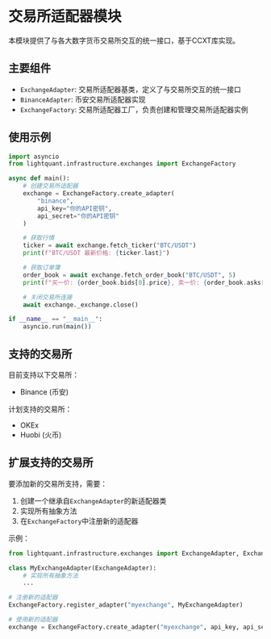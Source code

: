 # 交易所适配器模块

本模块提供了与各大数字货币交易所交互的统一接口，基于CCXT库实现。

## 主要组件

- `ExchangeAdapter`: 交易所适配器基类，定义了与交易所交互的统一接口
- `BinanceAdapter`: 币安交易所适配器实现
- `ExchangeFactory`: 交易所适配器工厂，负责创建和管理交易所适配器实例

## 使用示例

```python
import asyncio
from lightquant.infrastructure.exchanges import ExchangeFactory

async def main():
    # 创建交易所适配器
    exchange = ExchangeFactory.create_adapter(
        "binance",
        api_key="你的API密钥",
        api_secret="你的API密钥"
    )

    # 获取行情
    ticker = await exchange.fetch_ticker("BTC/USDT")
    print(f"BTC/USDT 最新价格: {ticker.last}")

    # 获取订单簿
    order_book = await exchange.fetch_order_book("BTC/USDT", 5)
    print(f"买一价: {order_book.bids[0].price}, 卖一价: {order_book.asks[0].price}")

    # 关闭交易所连接
    await exchange._exchange.close()

if __name__ == "__main__":
    asyncio.run(main())
```

## 支持的交易所

目前支持以下交易所：

- Binance (币安)

计划支持的交易所：

- OKEx
- Huobi (火币)

## 扩展支持的交易所

要添加新的交易所支持，需要：

1. 创建一个继承自`ExchangeAdapter`的新适配器类
2. 实现所有抽象方法
3. 在`ExchangeFactory`中注册新的适配器

示例：

```python
from lightquant.infrastructure.exchanges import ExchangeAdapter, ExchangeFactory

class MyExchangeAdapter(ExchangeAdapter):
    # 实现所有抽象方法
    ...

# 注册新的适配器
ExchangeFactory.register_adapter("myexchange", MyExchangeAdapter)

# 使用新的适配器
exchange = ExchangeFactory.create_adapter("myexchange", api_key, api_secret)
```
